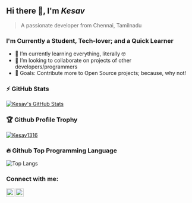 ## Hi there 👋, I'm *Kesav*
> A passionate developer from Chennai, Tamilnadu

### I'm Currently a Student, Tech-lover; and a Quick Learner

- 🌱 I’m currently learning everything, literally 🤓
- 👯 I’m looking to collaborate on projects of other developers/programmers
- 🥅 Goals: Contribute more to Open Source projects; because, why not!

### ⚡ GitHub Stats

[<img alt="Kesav's GitHub Stats" src="https://github-readme-stats-sigma-five.vercel.app/api?username=Kesav1316&show_icons=true&include_all_commits=true&count_private=true&theme=jolly" />](#)

### 🏆 Github Profile Trophy

[<img src="https://github-profile-trophy.vercel.app/?username=Kesav1316&theme=darkhub&no-bg=true&row=1" alt="Kesav1316" />](#)

### 🔥 Github Top Programming Language

![Top Langs](https://github-readme-stats-sigma-five.vercel.app/api/top-langs/?username=Kesav1316&layout=compact)

### Connect with me:

[<img align="left" alt="Empty Associate | Telegram" width="22px" src="https://cdnjs.cloudflare.com/ajax/libs/simple-icons/4.16.0/telegram.svg" />][telegram]
[<img align="left" alt="Kesav1316 | Gmail" width="22px" src="https://cdnjs.cloudflare.com/ajax/libs/simple-icons/4.16.0/gmail.svg" />][gmail]

<br />

[telegram]: https://t.me/EmptyAssociate
[gmail]: mailto:kesavram1316@gmail.com
